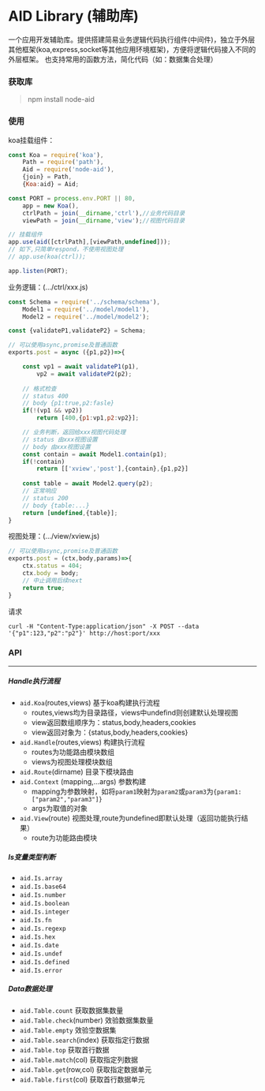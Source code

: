 # AID Library (辅助库)
一个应用开发辅助库。提供搭建简易业务逻辑代码执行组件(中间件)，独立于外层其他框架(koa,express,socket等其他应用环境框架)，方便将逻辑代码接入不同的外层框架。
也支持常用的函数方法，简化代码（如：数据集合处理）

### 获取库
> npm install node-aid

### 使用
koa挂载组件：
```js
const Koa = require('koa'),
    Path = require('path'),
    Aid = require('node-aid'),
    {join} = Path,
    {Koa:aid} = Aid;

const PORT = process.env.PORT || 80,
    app = new Koa(),
    ctrlPath = join(__dirname,'ctrl'),//业务代码目录
    viewPath = join(__dirname,'view');//视图代码目录

// 挂载组件
app.use(aid([ctrlPath],[viewPath,undefined]));
// 如下,只简单respond，不使用视图处理
// app.use(koa(ctrl));

app.listen(PORT);
```
业务逻辑：(.../ctrl/xxx.js)
```js
const Schema = require('../schema/schema'),
    Model1 = require('../model/model1'),
    Model2 = require('../model/model2');

const {validateP1,validateP2} = Schema;

// 可以使用async,promise及普通函数
exports.post = async ({p1,p2})=>{

    const vp1 = await validateP1(p1),
        vp2 = await validateP2(p2);
    
    // 格式检查
    // status 400
    // body {p1:true,p2:fasle}
    if(!(vp1 && vp2))
        return [400,{p1:vp1,p2:vp2}]; 

    // 业务判断，返回给xxx视图代码处理
    // status 由xxx视图设置
    // body 由xxx视图设置
    const contain = await Model1.contain(p1);
    if(!contain)
        return [['xview','post'],{contain},{p1,p2}]
    
    const table = await Model2.query(p2);
    // 正常响应
    // status 200
    // body {table:...}
    return [undefined,{table}];
}
```
视图处理：(.../view/xview.js)
```js
// 可以使用async,promise及普通函数
exports.post = (ctx,body,params)=>{
    ctx.status = 404;
    ctx.body = body;
    // 中止调用后续next
    return true;
}
```
请求
```shell
curl -H "Content-Type:application/json" -X POST --data '{"p1":123,"p2":"p2"}' http://host:port/xxx
```
### API
***
##### Handle执行流程
* `aid.Koa`(routes,views) 基于koa构建执行流程
  * routes,views均为目录路径，views中undefind则创建默认处理视图
  * view返回数组顺序为：status,body,headers,cookies
  * view返回对象为：{status,body,headers,cookies}
* `aid.Handle`(routes,views) 构建执行流程
  * routes为功能路由模块数组
  * views为视图处理模块数组
* `aid.Route`(dirname) 目录下模块路由
* `aid.Context` (mapping,...args) 参数构建
  * mapping为参数映射，如将`param1`映射为`param2`或`param3`为`{param1:["param2","param3"]}`
  * args为取值的对象
* `aid.View`(route) 视图处理,route为undefined即默认处理（返回功能执行结果）
  * route为功能路由模块
##### Is变量类型判断
* `aid.Is.array`
* `aid.Is.base64`
* `aid.Is.number`
* `aid.Is.boolean`
* `aid.Is.integer`
* `aid.Is.fn`
* `aid.Is.regexp`
* `aid.Is.hex`
* `aid.Is.date`
* `aid.Is.undef`
* `aid.Is.defined`
* `aid.Is.error`
##### Data数据处理
* `aid.Table.count` 获取数据集数量
* `aid.Table.check`(number) 效验数据集数量
* `aid.Table.empty` 效验空数据集
* `aid.Table.search`(index) 获取指定行数据
* `aid.Table.top` 获取首行数据
* `aid.Table.match`(col) 获取指定列数据
* `aid.Table.get`(row,col) 获取指定数据单元
* `aid.Table.first`(col) 获取首行数据单元